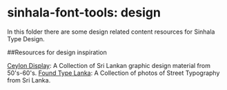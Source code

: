 # sinhala-font-tools: design

In this folder there are some design related content resources for Sinhala Type Design.

##Resources for design inspiration

[Ceylon Display](http://ceylondisplay.com/): A Collection of Sri Lankan graphic design material from 50's-60's.
[Found Type Lanka](http://foundtypelanka.tumblr.com/): A Collection of photos of Street Typography from Sri Lanka.
